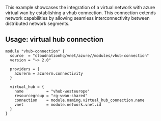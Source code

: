 This example showcases the integration of a virtual network with azure virtual wan by establishing a vhub connection. This connection extends network capabilities by allowing seamless interconnectivity between distributed network segments.

## Usage: virtual hub connection

```hcl
module "vhub-connection" {
  source  = "cloudnationhq/vnet/azure//modules/vhub-connection"
  version = "~> 2.0"

  providers = {
    azurerm = azurerm.connectivity
  }

  virtual_hub = {
    name          = "vhub-westeurope"
    resourcegroup = "rg-vwan-shared"
    connection    = module.naming.virtual_hub_connection.name
    vnet          = module.network.vnet.id
  }
}
```
